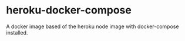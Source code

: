 # heroku-docker-compose
A docker image based of the heroku node image with docker-compose installed.
